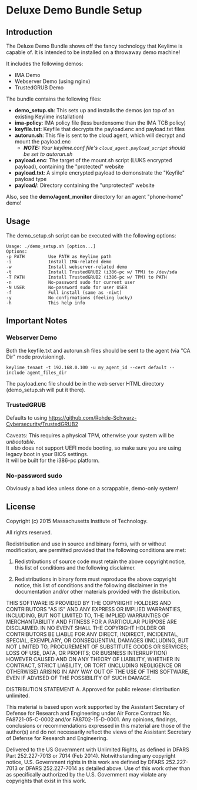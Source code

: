 # Deluxe Demo Bundle Setup

## Introduction 

The Deluxe Demo Bundle shows off the fancy technology that Keylime is capable of.  It is intended to be installed on a throwaway demo machine! 

It includes the following demos: 
* IMA Demo 
* Webserver Demo (using nginx) 
* TrustedGRUB Demo 

The bundle contains the following files: 
* **demo_setup.sh**: This sets up and installs the demos (on top of an existing Keylime installation) 
* **ima-policy**: IMA policy file (less burdensome than the IMA TCB policy) 
* **keyfile.txt**: Keyfile that decrypts the payload.enc and payload.txt files 
* **autorun.sh**: This file is sent to the cloud agent, which will decrypt and mount the payload.enc 
    * *__NOTE:__ Your keylime.conf file's ```cloud_agent.payload_script``` should be set to autorun.sh*
* **payload.enc**: The target of the mount.sh script (LUKS encrypted payload), containing the "protected" website 
* **payload.txt**: A simple encrypted payload to demonstrate the "Keyfile" payload type 
* **payload/**: Directory containing the "unprotected" website 

Also, see the **demo/agent_monitor** directory for an agent "phone-home" demo! 

## Usage 

The demo_setup.sh script can be executed with the following options: 
```
Usage: ./demo_setup.sh [option...]
Options:
-p PATH         Use PATH as Keylime path
-i              Install IMA-related demo
-w              Install webserver-related demo
-t              Install TrustedGRUB2 (i386-pc w/ TPM) to /dev/sda
-T PATH         Install TrustedGRUB2 (i386-pc w/ TPM) to PATH
-n              No-password sudo for current user
-N USER         No-password sudo for user USER
-f              Full install (same as -niwt)
-y              No confirmations (feeling lucky)
-h              This help info
```

## Important Notes

### Webserver Demo

Both the keyfile.txt and autorun.sh files should be sent to the agent (via "CA Dir" mode provisioning).  

`keylime_tenant -t 192.168.0.100 -u my_agent_id --cert default --include agent_files_dir`

The payload.enc file should be in the web server HTML directory (demo_setup.sh will put it there). 

### TrustedGRUB

Defaults to using https://github.com/Rohde-Schwarz-Cybersecurity/TrustedGRUB2 

Caveats: This requires a physical TPM, otherwise your system will be *unbootable*.  
It also does not support UEFI mode booting, so make sure you are using legacy boot in your BIOS settings.  
It will be built for the i386-pc platform.

### No-password sudo

Obviously a bad idea unless done on a scrappable, demo-only system! 

## License

Copyright (c) 2015 Massachusetts Institute of Technology.

All rights reserved.

Redistribution and use in source and binary forms, with or without modification, are permitted provided that the following conditions are met:

1. Redistributions of source code must retain the above copyright notice, this list of conditions and the following disclaimer.

2. Redistributions in binary form must reproduce the above copyright notice, this list of conditions and the following disclaimer in the documentation and/or other materials provided with the distribution.

THIS SOFTWARE IS PROVIDED BY THE COPYRIGHT HOLDERS AND CONTRIBUTORS "AS IS" AND ANY EXPRESS OR IMPLIED WARRANTIES, INCLUDING, BUT NOT LIMITED TO, THE IMPLIED WARRANTIES OF MERCHANTABILITY AND FITNESS FOR A PARTICULAR PURPOSE ARE DISCLAIMED. IN NO EVENT SHALL THE COPYRIGHT HOLDER OR CONTRIBUTORS BE LIABLE FOR ANY DIRECT, INDIRECT, INCIDENTAL, SPECIAL, EXEMPLARY, OR CONSEQUENTIAL DAMAGES (INCLUDING, BUT NOT LIMITED TO, PROCUREMENT OF SUBSTITUTE GOODS OR SERVICES; LOSS OF USE, DATA, OR PROFITS; OR BUSINESS INTERRUPTION) HOWEVER CAUSED AND ON ANY THEORY OF LIABILITY, WHETHER IN CONTRACT, STRICT LIABILITY, OR TORT (INCLUDING NEGLIGENCE OR OTHERWISE) ARISING IN ANY WAY OUT OF THE USE OF THIS SOFTWARE, EVEN IF ADVISED OF THE POSSIBILITY OF SUCH DAMAGE.


DISTRIBUTION STATEMENT A. Approved for public release: distribution unlimited.

This material is based upon work supported by the Assistant Secretary of Defense for 
Research and Engineering under Air Force Contract No. FA8721-05-C-0002 and/or 
FA8702-15-D-0001. Any opinions, findings, conclusions or recommendations expressed in this
material are those of the author(s) and do not necessarily reflect the views of the 
Assistant Secretary of Defense for Research and Engineering.

Delivered to the US Government with Unlimited Rights, as defined in DFARS Part 
252.227-7013 or 7014 (Feb 2014). Notwithstanding any copyright notice, U.S. Government 
rights in this work are defined by DFARS 252.227-7013 or DFARS 252.227-7014 as detailed 
above. Use of this work other than as specifically authorized by the U.S. Government may 
violate any copyrights that exist in this work.

